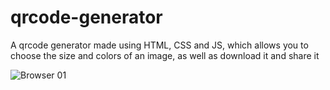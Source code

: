 # qrcode-generator
A qrcode generator made using HTML, CSS and JS, which allows you to choose the size and colors of an image, as well as download it and share it

![Browser 01](https://github.com/neutreNn/qrcode-generator/assets/136928661/5f0cccbd-3b14-446c-9322-ccd72e2afe73)
